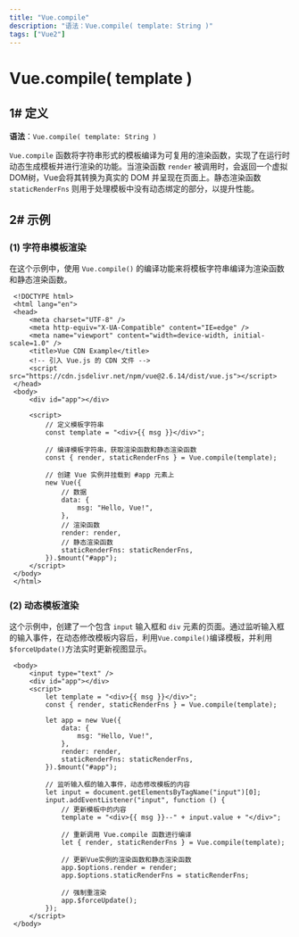 ```yaml
---
title: "Vue.compile"
description: "语法：Vue.compile( template: String )"
tags: ["Vue2"]
---
```


# Vue.compile( template )

## 1# 定义

**语法**：`Vue.compile( template: String )`

`Vue.compile` 函数将字符串形式的模板编译为可复用的渲染函数，实现了在运行时动态生成模板并进行渲染的功能。当渲染函数 `render` 被调用时，会返回一个虚拟DOM树，Vue会将其转换为真实的 DOM 并呈现在页面上。静态渲染函数 `staticRenderFns` 则用于处理模板中没有动态绑定的部分，以提升性能。

## 2# 示例

### (1) 字符串模板渲染

在这个示例中，使用 `Vue.compile()` 的编译功能来将模板字符串编译为渲染函数和静态渲染函数。

```
 <!DOCTYPE html>
 <html lang="en">
 <head>
     <meta charset="UTF-8" />
     <meta http-equiv="X-UA-Compatible" content="IE=edge" />
     <meta name="viewport" content="width=device-width, initial-scale=1.0" />
     <title>Vue CDN Example</title>
     <!-- 引入 Vue.js 的 CDN 文件 -->
     <script src="https://cdn.jsdelivr.net/npm/vue@2.6.14/dist/vue.js"></script>
 </head>
 <body>
     <div id="app"></div>
 ​
     <script>
         // 定义模板字符串
         const template = "<div>{{ msg }}</div>";
         
         // 编译模板字符串，获取渲染函数和静态渲染函数
         const { render, staticRenderFns } = Vue.compile(template);
         
         // 创建 Vue 实例并挂载到 #app 元素上
         new Vue({
             // 数据
             data: {
                 msg: "Hello, Vue!",
             },
             // 渲染函数
             render: render,
             // 静态渲染函数
             staticRenderFns: staticRenderFns,
         }).$mount("#app");
     </script>
 </body>
 </html>
```

### (2) 动态模板渲染

这个示例中，创建了一个包含 `input` 输入框和 `div` 元素的页面。通过监听输入框的输入事件，在动态修改模板内容后，利用`Vue.compile()`编译模板，并利用`$forceUpdate()`方法实时更新视图显示。

```
 <body>
     <input type="text" />
     <div id="app"></div>
     <script>
         let template = "<div>{{ msg }}</div>";
         const { render, staticRenderFns } = Vue.compile(template);
 ​
         let app = new Vue({
             data: {
                 msg: "Hello, Vue!",
             },
             render: render,
             staticRenderFns: staticRenderFns,
         }).$mount("#app");
 ​
         // 监听输入框的输入事件，动态修改模板的内容
         let input = document.getElementsByTagName("input")[0];
         input.addEventListener("input", function () {
             // 更新模板中的内容
             template = "<div>{{ msg }}--" + input.value + "</div>";
 ​
             // 重新调用 Vue.compile 函数进行编译
             let { render, staticRenderFns } = Vue.compile(template);
 ​
             // 更新Vue实例的渲染函数和静态渲染函数
             app.$options.render = render;
             app.$options.staticRenderFns = staticRenderFns;
 ​
             // 强制重渲染
             app.$forceUpdate();
         });
     </script>
 </body>
```